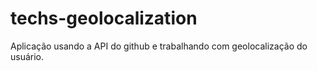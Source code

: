 # techs-geolocalization

Aplicação usando a API do github e trabalhando com geolocalização do usuário.


